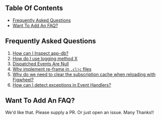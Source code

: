 <!-- START doctoc generated TOC please keep comment here to allow auto update -->
<!-- DON'T EDIT THIS SECTION, INSTEAD RE-RUN doctoc TO UPDATE -->
## Table Of Contents

- [Frequently Asked Questions](#frequently-asked-questions)
- [Want To Add An FAQ?](#want-to-add-an-faq)

<!-- END doctoc generated TOC please keep comment here to allow auto update -->

## Frequently Asked Questions

1. [How can I Inspect app-db?](Inspecting-app-db.md)
2. [How do I use logging method X](Logging.md)
3. [Dispatched Events Are Null](Null-Dispatched-Events.md)
4. [Why implement re-frame in `.cljc` files](Why-CLJC.md)
5. [Why do we need to clear the subscription cache when reloading with Figwheel?](Why-Clear-Sub-Cache.md)
6. [How can I detect exceptions in Event Handlers?](CatchingEventExceptions.md)



## Want To Add An FAQ?  

We'd like that.  Please supply a PR.  Or just open an issue. Many Thanks!!
